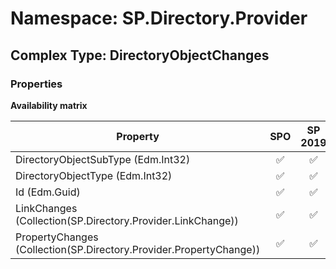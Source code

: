 # Namespace: SP.Directory.Provider

## Complex Type: DirectoryObjectChanges

### Properties

**Availability matrix**

Property | SPO | SP 2019 | SP 2016 | SP 2013
----------|:---:|:-------:|:-------:|:-------:
DirectoryObjectSubType (Edm.Int32) | ✅ | ✅ | ❌ | ❌
DirectoryObjectType (Edm.Int32) | ✅ | ✅ | ❌ | ❌
Id (Edm.Guid) | ✅ | ✅ | ❌ | ❌
LinkChanges (Collection(SP.Directory.Provider.LinkChange)) | ✅ | ✅ | ❌ | ❌
PropertyChanges (Collection(SP.Directory.Provider.PropertyChange)) | ✅ | ✅ | ❌ | ❌